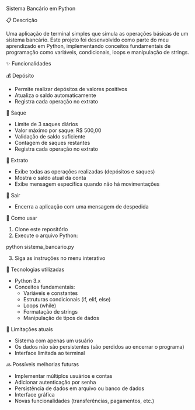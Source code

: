 Sistema Bancário em Python

📋 Descrição

Uma aplicação de terminal simples que simula as operações básicas de um sistema bancário. Este projeto foi desenvolvido como parte do meu aprendizado em Python, implementando conceitos fundamentais de programação como variáveis, condicionais, loops e manipulação de strings.

✨ Funcionalidades

💰 Depósito

- Permite realizar depósitos de valores positivos
- Atualiza o saldo automaticamente
- Registra cada operação no extrato

💸 Saque

- Limite de 3 saques diários
- Valor máximo por saque: R$ 500,00
- Validação de saldo suficiente
- Contagem de saques restantes
- Registra cada operação no extrato

📃 Extrato

- Exibe todas as operações realizadas (depósitos e saques)
- Mostra o saldo atual da conta
- Exibe mensagem específica quando não há movimentações

🚪 Sair

- Encerra a aplicação com uma mensagem de despedida

🚀 Como usar

1. Clone este repositório
2. Execute o arquivo Python:

python sistema_bancario.py

3. Siga as instruções no menu interativo

🔧 Tecnologias utilizadas

- Python 3.x
- Conceitos fundamentais:
  - Variáveis e constantes
  - Estruturas condicionais (if, elif, else)
  - Loops (while)
  - Formatação de strings
  - Manipulação de tipos de dados

📌 Limitações atuais

- Sistema com apenas um usuário
- Os dados não são persistentes (são perdidos ao encerrar o programa)
- Interface limitada ao terminal

🔜 Possíveis melhorias futuras

- Implementar múltiplos usuários e contas
- Adicionar autenticação por senha
- Persistência de dados em arquivo ou banco de dados
- Interface gráfica
- Novas funcionalidades (transferências, pagamentos, etc.)